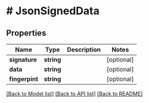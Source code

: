 # # JsonSignedData

## Properties

Name | Type | Description | Notes
------------ | ------------- | ------------- | -------------
**signature** | **string** |  | [optional] 
**data** | **string** |  | [optional] 
**fingerpint** | **string** |  | [optional] 

[[Back to Model list]](../../README.md#documentation-for-models) [[Back to API list]](../../README.md#documentation-for-api-endpoints) [[Back to README]](../../README.md)


